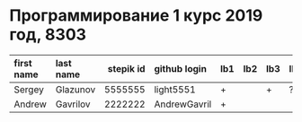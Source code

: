 # Программирование 1 курс 2019 год, 8303
| first name   | last name   |   stepik id | github login    | lb1   | lb2   | lb3   | lb4   | ts1   | ts2   | tp   | pj   |
|:-------------|:------------|------------:|:----------------|:------|:------|:------|:------|:------|:------|:-----|:-----|
| Sergey       | Glazunov    |     5555555 | light5551       | +     |       | +     | ?     |       |       |      |      |
| Andrew       | Gavrilov    |     2222222 | AndrewGavril    | +     |       |       |       |       |       |      |      |
